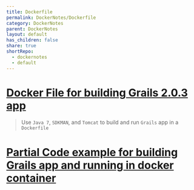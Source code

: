 ```yaml
---
title: Dockerfile
permalink: DockerNotes/Dockerfile
category: DockerNotes
parent: DockerNotes
layout: default
has_children: false
share: true
shortRepo:
  - dockernotes
  - default
---
```


# [Docker File for building Grails 2.0.3 app ](https://gist.github.com/14paxton/c9fba71cd90ec3716974a48e386b3e1f)

> Use `Java 7`, `SDKMAN`, and `Tomcat` to build and run `Grails` app in a `Dockerfile`

# [Partial Code example for building Grails app and running in docker container](https://github.com/14paxton/run_grails_in_docker_container)
